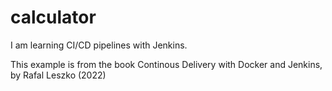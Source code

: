 # calculator
I am learning CI/CD pipelines with Jenkins. 

This example is from the book Continous Delivery with Docker and Jenkins, by Rafal Leszko (2022)
